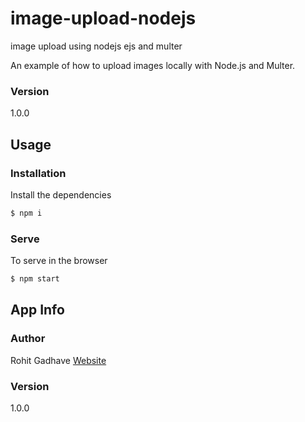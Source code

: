 # image-upload-nodejs
image upload using nodejs ejs and multer

An example of how to upload images locally with Node.js and Multer.

### Version
1.0.0

## Usage

### Installation

Install the dependencies

```sh
$ npm i
```

### Serve
To serve in the browser

```sh
$ npm start
```

## App Info

### Author

Rohit Gadhave
[Website](http://www.rohitg.tech)

### Version

1.0.0



